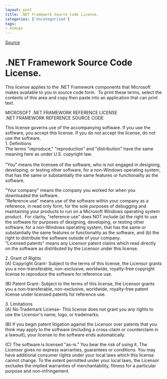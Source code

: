 ```yaml
---
layout: post
title: .NET Framework Source Code License.
categories: ['Uncategorized']
tags:
- msmvps
---
```

[Source](http://blogs.msmvps.com/peterritchie/2008/06/01/net-framework-source-code-license/ "Permalink to .NET Framework Source Code License.")

# .NET Framework Source Code License.

This license applies to the .NET Framework components that Microsoft makes available to you in source code form.  To print these terms, select the contents of this area and copy then paste into an application that can print text.

MICROSOFT .NET FRAMEWORK REFERENCE LICENSE  
.NET FRAMEWORK REFERENCE SOURCE CODE

  
This license governs use of the accompanying software. If you use the software, you accept this license. If you do not accept the license, do not use the software.  
1\. Definitions  
The terms "reproduce," "reproduction" and "distribution" have the same meaning here as under U.S. copyright law.  
   
"You" means the licensee of the software, who is not engaged in designing, developing, or testing other software, for a non-Windows operating system, that has the same or substantially the same features or functionality as the software.

"Your company" means the company you worked for when you downloaded the software.  
"Reference use" means use of the software within your company as a reference, in read only form, for the sole purposes of debugging and maintaining your products to run on a Microsoft Windows operating system product.  For clarity, "reference use" does NOT include (a) the right to use the software for purposes of designing, developing, or testing other software, for a non-Windows operating system, that has the same or substantially the same features or functionality as the software, and (b) the right to distribute the software outside of your company.  
"Licensed patents" means any Licensor patent claims which read directly on the software as distributed by the Licensor under this license.

2\. Grant of Rights  
(A) Copyright Grant- Subject to the terms of this license, the Licensor grants you a non-transferable, non-exclusive, worldwide, royalty-free copyright license to reproduce the software for reference use.

(B) Patent Grant- Subject to the terms of this license, the Licensor grants you a non-transferable, non-exclusive, worldwide, royalty-free patent license under licensed patents for reference use.

  
3\. Limitations  
(A) No Trademark License- This license does not grant you any rights to use the Licensor's name, logo, or trademarks.

(B) If you begin patent litigation against the Licensor over patents that you think may apply to the software (including a cross-claim or counterclaim in a lawsuit), your license to the software ends automatically.

(C) The software is licensed "as-is." You bear the risk of using it. The Licensor gives no express warranties, guarantees or conditions. You may have additional consumer rights under your local laws which this license cannot change. To the extent permitted under your local laws, the Licensor excludes the implied warranties of merchantability, fitness for a particular purpose and non-infringement.  

